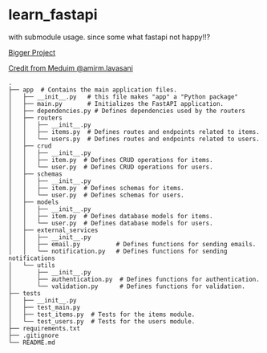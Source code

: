 # learn_fastapi
with submodule usage. since some what fastapi not happy!!?

[Bigger Project](https://fastapi.tiangolo.com/tutorial/bigger-applications/)

[Credit from Meduim @amirm.lavasani](https://medium.com/@amirm.lavasani/how-to-structure-your-fastapi-projects-0219a6600a8f)

```
.
├── app  # Contains the main application files.
│   ├── __init__.py   # this file makes "app" a "Python package"
│   ├── main.py       # Initializes the FastAPI application.
│   ├── dependencies.py # Defines dependencies used by the routers
│   ├── routers
│   │   ├── __init__.py
│   │   ├── items.py  # Defines routes and endpoints related to items.
│   │   └── users.py  # Defines routes and endpoints related to users.
│   ├── crud
│   │   ├── __init__.py
│   │   ├── item.py  # Defines CRUD operations for items.
│   │   └── user.py  # Defines CRUD operations for users.
│   ├── schemas
│   │   ├── __init__.py
│   │   ├── item.py  # Defines schemas for items.
│   │   └── user.py  # Defines schemas for users.
│   ├── models
│   │   ├── __init__.py
│   │   ├── item.py  # Defines database models for items.
│   │   └── user.py  # Defines database models for users.
│   ├── external_services
│   │   ├── __init__.py
│   │   ├── email.py          # Defines functions for sending emails.
│   │   └── notification.py   # Defines functions for sending notifications
│   └── utils
│       ├── __init__.py
│       ├── authentication.py  # Defines functions for authentication.
│       └── validation.py      # Defines functions for validation.
├── tests
│   ├── __init__.py
│   ├── test_main.py
│   ├── test_items.py  # Tests for the items module.
│   └── test_users.py  # Tests for the users module.
├── requirements.txt
├── .gitignore
└── README.md

```